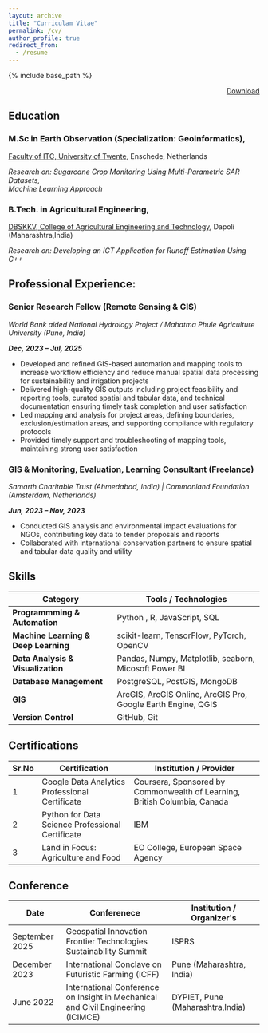```yaml
---
layout: archive
title: "Curriculam Vitae"
permalink: /cv/
author_profile: true
redirect_from:
  - /resume
---
```


{% include base_path %}

<div class="cv-download-links" style="text-align: right;">
  <a href="{{ base_path }}/files/Resume_OmkarJadhav_DataScientist.pdf" class="btn btn--primary">Download</a>
</div>

## Education

### __M.Sc in Earth Observation (Specialization: Geoinformatics),__
[Faculty of ITC, University of Twente](https://www.itc.nl/), Enschede, Netherlands 

_Research on: Sugarcane Crop Monitoring Using Multi-Parametric SAR Datasets,<br>Machine Learning Approach_

### __B.Tech. in Agricultural Engineering,__
[DBSKKV, College of Agricultural Engineering and Technology](https://www.dbskkv.org/faculty/engineering), Dapoli (Maharashtra,India)

_Research on: Developing an ICT Application for Runoff Estimation Using C++_

## Professional Experience:

<!-- * December 2023- July 2025: __Senior Researcher-RS & GIS__
  * World Bank aided NHP Project, Ministry of Jalshakti (Government of India)
  * Project: Gradual Development of Irrigation Management System for Continuous <br>Assessment of Performance/ Benchmarking of Pench Irrigation Project, Nagpur<br> -->

<!-- * July 2024: __Course Co-ordinator__ (Geoinformatics-short course)
  * Mahatma Phule Agricultural University, Rahuri (Maharashtra,India)
  * Coordinating a comprehensive training program focused on Remote Sensing <br>and GIS with Geoinformatics as a specialization. Mentoring students from <br>agriculture 
background about choosing GIS as future -->

<!-- * Mar 2023-September 2023: __GIS & MEL Expert__ (Freelancer)
  * Commonland Foundation, Amsterdam (Netherlands) association with<br>Samerth Charitable Trust, Ahmedabad (India) -->

<!-- Code:2 -->

### Senior Research Fellow (Remote Sensing & GIS) 
*World Bank aided National Hydrology Project / Mahatma Phule Agriculture University (Pune, India)*  

**_Dec, 2023 – Jul, 2025_**
 
  - Developed and refined GIS-based automation and mapping tools to increase workflow efficiency and reduce manual spatial data processing for sustainability and irrigation projects
  - Delivered high-quality GIS outputs including project feasibility and reporting tools, curated spatial and tabular data, and technical documentation ensuring timely task completion and user satisfaction
  - Led mapping and analysis for project areas, defining boundaries, exclusion/estimation areas, and supporting compliance with regulatory protocols
  - Provided timely support and troubleshooting of mapping tools, maintaining strong user satisfaction

<!-- ### Course Co-Ordinator (RS & GIS Training Program)  
**Jul 2024 – Aug 2025**  
  - Delivered training in best practice spatial data management, automation, and GIS tool usage for technical teams
  - Developed procedures for efficient tracking of project data and mapped improvements for process delivery and compliance -->

### GIS & Monitoring, Evaluation, Learning Consultant (Freelance) 
*Samarth Charitable Trust (Ahmedabad, India) | Commonland Foundation (Amsterdam, Netherlands)*  

**_Jun, 2023 – Nov, 2023_**

  - Conducted GIS analysis and environmental impact evaluations for NGOs, contributing key data to tender proposals and reports
  - Collaborated with international conservation partners to ensure spatial and tabular data quality and utility

  
## Skills

| Category                   | Tools / Technologies                                                                                                                                         |
|----------------------------|--------------------------------------------------------------------------------------------------------------------------------------------------------------|
| **Programmming & Automation**   | Python , R, JavaScript, SQL |
| **Machine Learning & Deep Learning**  | scikit-learn, TensorFlow, PyTorch, OpenCV |
| **Data Analysis & Visualization**   | Pandas, Numpy, Matplotlib, seaborn, Micosoft Power BI |
| **Database Management**               | PostgreSQL, PostGIS, MongoDB |
| **GIS**              |  ArcGIS, ArcGIS Online, ArcGIS Pro, Google Earth Engine, QGIS
| **Version Control**              | GitHub, Git       |


<!-- Publications
======
  <ul>{% for post in site.publications reversed %}
    {% include archive-single-cv.html %}
  {% endfor %}</ul>
  
Talks
======
  <ul>{% for post in site.talks reversed %}
    {% include archive-single-talk-cv.html  %}
  {% endfor %}</ul> -->
  
## Certifications
  
| Sr.No         | Certification                                   | Institution / Provider                                                 |
|--------------|-------------------------------------------------|-----------------------------------------------------------------------|
| 1     | Google Data Analytics Professional Certificate  | Coursera, Sponsored by Commonwealth of Learning, British Columbia, Canada |
| 2    | Python for Data Science Professional Certificate            | IBM                                     |
| 3    | Land in Focus: Agriculture and Food             | EO College, European Space Agency                                     |


## Conference

| Date         | Conferenece                                | Institution / Organizer's                                                 |
|--------------|-------------------------------------------------|-----------------------------------------------------------------------|
| September 2025     | Geospatial Innovation Frontier Technologies Sustainability Summit  | ISPRS |
| December 2023    | International Conclave on Futuristic Farming (ICFF)            | Pune (Maharashtra, India)                                     |
| June 2022    | International Conference on Insight in Mechanical and Civil Engineering (ICIMCE)             | DYPIET, Pune (Maharashtra,India)  

